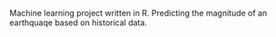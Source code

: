 Machine learning project written in R.
Predicting the magnitude of an earthquaqe based on historical data.

